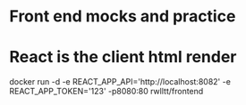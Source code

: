# Front end mocks and practice

# React is the client html render

docker run -d -e REACT_APP_API='http://localhost:8082' -e REACT_APP_TOKEN='123' -p8080:80 rwlltt/frontend  
